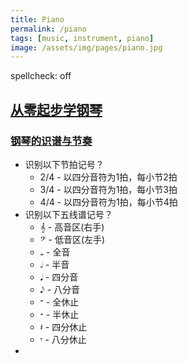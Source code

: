 ```yaml
---
title: Piano
permalink: /piano
tags: [music, instrument, piano]
image: /assets/img/pages/piano.jpg
---
```


spellcheck: off

## [从零起步学钢琴](https://www.bilibili.com/video/BV1R4411j7v5)

### [钢琴的识谱与节奏](https://www.bilibili.com/video/BV1R4411j7v5?p=2)

* 识别以下节拍记号？
  * 2/4 - 以四分音符为1拍，每小节2拍
  * 3/4 - 以四分音符为1拍，每小节3拍
  * 4/4 - 以四分音符为1拍，每小节4拍
* 识别以下五线谱记号？
  * &#119070; - 高音区(右手)
  * &#119074; - 低音区(左手)
  * &#119133; - 全音
  * &#119134; - 半音
  * &#119135; - 四分音
  * &#119136; - 八分音
  * &#119099; - 全休止
  * &#119100; - 半休止
  * &#119101; - 四分休止
  * &#119102; - 八分休止
* 